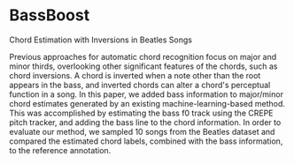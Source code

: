 # BassBoost
Chord Estimation with Inversions in Beatles Songs

Previous approaches for automatic chord recognition focus on major and minor thirds, overlooking other significant features of the chords, such as chord inversions. A chord is inverted when a note other than the root appears in the bass, and inverted chords can alter a chord's perceptual function in a song. In this paper, we added bass information to major/minor chord estimates generated by an existing machine-learning-based method. This was accomplished by estimating the bass f0 track using the CREPE pitch tracker, and adding the bass line to the chord information.
In order to evaluate our method, we sampled 10 songs from the Beatles dataset and compared the estimated chord labels, combined with the bass information, to the reference annotation. 